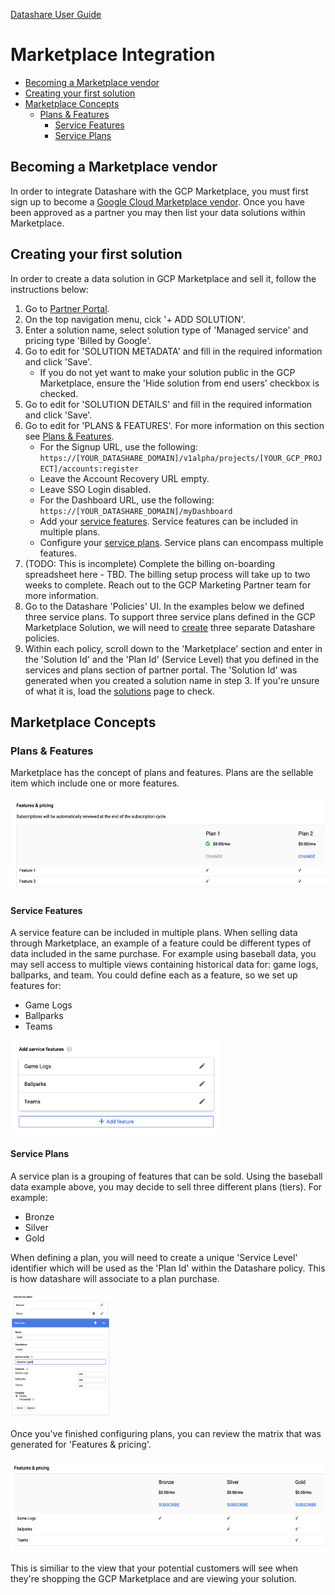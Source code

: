 [Datashare User Guide](./README.md)

# Marketplace Integration
* [Becoming a Marketplace vendor](#becoming_a_marketplace_vendor)
* [Creating your first solution](#creating_your_first_solution)
* [Marketplace Concepts](#marketplace_concepts)
    * [Plans & Features](#plans_and_features)
        * [Service Features](#service_features)
        * [Service Plans](#service_plans)

## <a name="becoming_a_marketplace_vendor">Becoming a Marketplace vendor</a>
In order to integrate Datashare with the GCP Marketplace, you must first sign up to become a [Google Cloud Marketplace vendor](https://cloud.google.com/marketplace/docs/partners). Once you have been approved as a partner you may then list your data solutions within Marketplace.

## <a name="creating_your_first_solution">Creating your first solution</a>
In order to create a data solution in GCP Marketplace and sell it, follow the instructions below:

1. Go to [Partner Portal](https://console.cloud.google.com/partner/solutions).
2. On the top navigation menu, cick '+ ADD SOLUTION'.
3. Enter a solution name, select solution type of 'Managed service' and pricing type 'Billed by Google'.
4. Go to edit for 'SOLUTION METADATA' and fill in the required information and click 'Save'.
    * If you do not yet want to make your solution public in the GCP Marketplace, ensure the 'Hide solution from end users' checkbox is checked.
5. Go to edit for 'SOLUTION DETAILS' and fill in the required information and click 'Save'.
6. Go to edit for 'PLANS & FEATURES'. For more information on this section see [Plans & Features](#plans_and_features).
    * For the Signup URL, use the following: ```https://[YOUR_DATASHARE_DOMAIN]/v1alpha/projects/[YOUR_GCP_PROJECT]/accounts:register```
    * Leave the Account Recovery URL empty.
    * Leave SSO Login disabled.
    * For the Dashboard URL, use the following: ```https://[YOUR_DATASHARE_DOMAIN]/myDashboard```
    * Add your [service features](#service_features). Service features can be included in multiple plans.
    * Configure your [service plans](#service_plans). Service plans can encompass multiple features.
7. (TODO: This is incomplete) Complete the billing on-boarding spreadsheet here - TBD. The billing setup process will take up to two weeks to complete. Reach out to the GCP Marketing Partner team for more information.
8. Go to the Datashare 'Policies' UI. In the examples below we defined three service plans. To support three service plans defined in the GCP Marketplace Solution, we will need to [create](#creating_a_policy) three separate Datashare policies.
9. Within each policy, scroll down to the 'Marketplace' section and enter in the 'Solution Id' and the 'Plan Id' (Service Level) that you defined in the services and plans section of partner portal. The 'Solution Id' was generated when you created a solution name in step 3. If you're unsure of what it is, load the [solutions](https://console.cloud.google.com/partner/solutions) page to check.

## <a name="marketplace_concepts">Marketplace Concepts</a>
### <a name="plans_and_features">Plans & Features</a>
Marketplace has the concept of plans and features. Plans are the sellable item which include one or more features.

<img src="./assets/marketplace_features.png" alt="Marketplace Features" height="150"/>

#### <a name="service_features">Service Features</a>
A service feature can be included in multiple plans. When selling data through Marketplace, an example of a feature could be different types of data included in the same purchase. For example using baseball data, you may sell access to multiple views containing historical data for: game logs, ballparks, and team. You could define each as a feature, so we set up features for:

* Game Logs
* Ballparks
* Teams

<img src="./assets/add_service_features.png" alt="Add Marketplace Service Features" height="150"/>

#### <a name="service_plans">Service Plans</a>
A service plan is a grouping of features that can be sold. Using the baseball data example above, you may decide to sell three different plans (tiers). For example:

* Bronze
* Silver
* Gold

When defining a plan, you will need to create a unique 'Service Level' identifier which will be used as the 'Plan Id' within the Datashare policy. This is how datashare will associate to a plan purchase.

<img src="./assets/add_service_plans.png" alt="Add Marketplace Service Plans" height="200"/>

Once you've finished configuring plans, you can review the matrix that was generated for 'Features & pricing'.

<img src="./assets/features_and_pricing.png" alt="Marketplace Features and Pricing" height="150"/>

This is similiar to the view that your potential customers will see when they're shopping the GCP Marketplace and are viewing your solution.